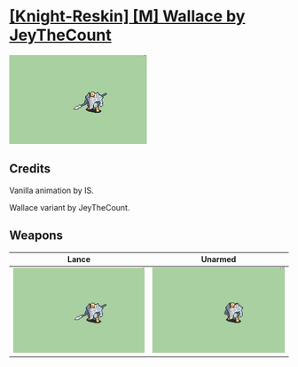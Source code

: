 # [\[Knight-Reskin\] \[M\] Wallace by JeyTheCount](./)
 

<img src="./2.%20Lance/Lance_000.png" alt="[Knight-Reskin] [M] Wallace by JeyTheCount standing" />

## Credits

Vanilla animation by IS.

Wallace variant by JeyTheCount.

## Weapons
 

|Lance |Unarmed |
|  :---: | :---: |
| <img alt="Lance animation" src="./2.%20Lance/Lance.gif" /> | <img alt="Unarmed animation" src="./8.%20Unarmed/Unarmed.gif" /> |
